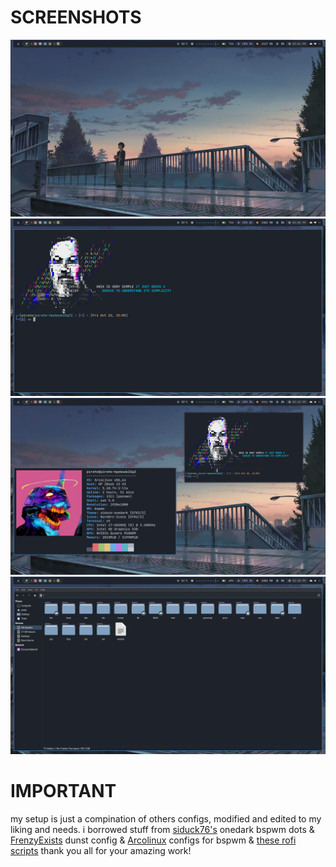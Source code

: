 # SCREENSHOTS

<img src = "https://raw.githubusercontent.com/AbdelrhmanNile/mydots_bspwm/master/screenshots/1634907878.png">
<img src = "https://raw.githubusercontent.com/AbdelrhmanNile/mydots_bspwm/master/screenshots/1634907924.png">
<img src = "https://raw.githubusercontent.com/AbdelrhmanNile/mydots_bspwm/master/screenshots/1634908710.png">
<img src = "https://github.com/AbdelrhmanNile/mydots_bspwm/blob/master/screenshots/1634908827.png">

# IMPORTANT
my setup is just a compination of others configs, modified and edited to my liking and needs.
i borrowed stuff from
[siduck76's](https://github.com/siduck76/) onedark bspwm dots &
[FrenzyExists](https://github.com/FrenzyExists/) dunst config &
[Arcolinux](https://github.com/erikdubois) configs for bspwm &
[these rofi scripts](https://github.com/adi1090x/rofi)
thank you all for your amazing work!
